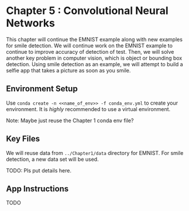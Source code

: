 # Chapter 5 : Convolutional Neural Networks

This chapter will continue the EMNIST example along with new examples for smile detection. We will continue work on the EMNIST example to continue to improve accuracy of detection of test. Then, we will solve another key problem in computer vision, which is object or bounding box detection. Using smile detection as an example, we will attempt to build a selfie app that takes a picture as soon as you smile.

## Environment Setup
Use `conda create -n <<name_of_env>> -f conda_env.yml` to create your environment. It is *highly* recommended to use a virtual environment.

Note: Maybe just reuse the Chapter 1 conda env file?

## Key Files
 We will reuse data from `../Chapter1/data` directory for EMNIST. For smile detection, a new data set will be used. 
 
 TODO: Pls put details here.
 
## App Instructions
TODO
 
